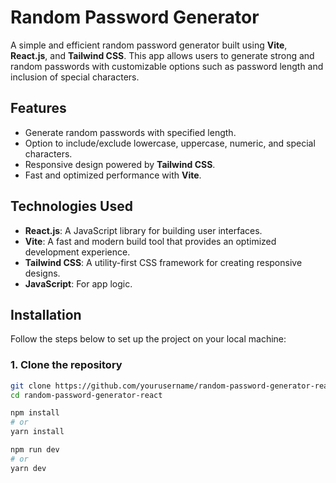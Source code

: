 # Random Password Generator

A simple and efficient random password generator built using **Vite**, **React.js**, and **Tailwind CSS**. This app allows users to generate strong and random passwords with customizable options such as password length and inclusion of special characters.

## Features

- Generate random passwords with specified length.
- Option to include/exclude lowercase, uppercase, numeric, and special characters.
- Responsive design powered by **Tailwind CSS**.
- Fast and optimized performance with **Vite**.

## Technologies Used

- **React.js**: A JavaScript library for building user interfaces.
- **Vite**: A fast and modern build tool that provides an optimized development experience.
- **Tailwind CSS**: A utility-first CSS framework for creating responsive designs.
- **JavaScript**: For app logic.

## Installation

Follow the steps below to set up the project on your local machine:

### 1. Clone the repository

```bash
git clone https://github.com/yourusername/random-password-generator-react.git
cd random-password-generator-react

npm install
# or
yarn install

npm run dev
# or
yarn dev

